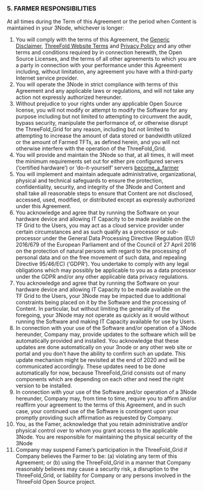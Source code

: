 ### 5. FARMER RESPONSIBILITIES

At all times during the Term of this Agreement or the period when Content is maintained in your 3Node, whichever is longer:

1. You will comply with the terms of this Agreement, the [Generic Disclaimer](https://wiki.threefold.io/#/disclaimer), [ThreeFold Website Terms](https://wiki.threefold.io/#/terms_conditions_websites) and [Privacy Policy](https://wiki.threefold.io/#/privacypolicy) and any other terms and conditions required by in connection herewith, the Open Source Licenses, and the terms of all other agreements to which you are a party in connection with your performance under this Agreement including, without limitation, any agreement you have with a third-party Internet service provider.
2. You will operate the 3Node in strict compliance with terms of this Agreement and any applicable laws or regulations, and will not take any action not expressly authorized hereunder.
3. Without prejudice to your rights under any applicable Open Source license, you will not modify or attempt to modify the Software for any purpose including but not limited to attempting to circumvent the audit, bypass security, manipulate the performance of, or otherwise disrupt the ThreeFold_Grid for any reason, including but not limited to attempting to increase the amount of data stored or bandwidth utilized or the amount of Farmed TFTs, as defined herein, and you will not otherwise interfere with the operation of the ThreeFold_Grid.
4. You will provide and maintain the 3Node so that, at all times, it will meet the minimum requirements set out for either pre configured servers (‘certified hardware’) or ‘do-it-yourself’ servers [become_a_farmer](https://wiki.threefold.io/#/become_a_farmer)
5. You will implement and maintain adequate administrative, organizational, physical and technical safeguards to ensure the protection, confidentiality, security, and integrity of the 3Node and Content and shall take all reasonable steps to ensure that Content are not disclosed, accessed, used, modified, or distributed except as expressly authorized under this Agreement.
6. You acknowledge and agree that by running the Software on your hardware device and allowing IT Capacity to be made available on the TF Grid to the Users, you may act as a cloud service provider under certain circumstances and as such qualify as a processor or sub-processor under the General Data Processing Directive (Regulation (EU) 2016/679 of the European Parliament and of the Council of 27 April 2016 on the protection of natural persons with regard to the processing of personal data and on the free movement of such data, and repealing Directive 95/46/EC) (‘GDPR’). You undertake to comply with any legal obligations which may possibly be applicable to you as a data processor under the GDPR and/or any other applicable data privacy regulations.
7. You acknowledge and agree that by running the Software on your hardware device and allowing IT Capacity to be made available on the TF Grid to the Users, your 3Node may be impacted due to additional constraints being placed on it by the Software and the processing of Content. In particular, but without limiting the generality of the foregoing, your 3Node may not operate as quickly as it would without running the Software and making IT Capacity available for use by Users.
8. In connection with your use of the Software and/or operation of a 3Node hereunder, Company may, provide updates to the software which will be automatically provided and installed. You acknowledge that these updates are done automatically on your 3node or any other web site or portal and you don't have the ability to confirm such an update. This update mechanism might be revisited at the end of 2020 and will be communicated accordingly. These updates need to be done automatically for now, because ThreeFold_Grid consists out of many components which are depending on each other and need the right version to be installed.
9. In connection with your use of the Software and/or operation of a 3Node hereunder, Company may, from time to time, require you to affirm and/or reaffirm your agreement to the terms of this Agreement, and in such case, your continued use of the Software is contingent upon your promptly providing such affirmation as requested by Company.
10. You, as the Famer, acknowledge that you retain administrative and/or physical control over to whom you grant access to the applicable 3Node. You are responsible for maintaining the physical security of the 3Node
11. Company may suspend Famer’s participation in the ThreeFold_Grid if Company believes the Farmer to be: (a) violating any term of this Agreement; or (b) using the ThreeFold_Grid in a manner that Company reasonably believes may cause a security risk, a disruption to the ThreeFold_Grid, or liability for Company or any persons involved in the ThreeFold Open Source project.

